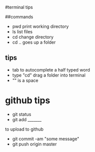 
#terminal tips

##commands

- pwd print working directory
- ls list files
- cd change directory
- cd .. goes up a folder 

## tips

- tab to autocomplete a half typed word
- type "cd" drag a folder into terminal 
- "\" is a space

# github tips

- git status
- git add _______

to upload to github

- git commit -am "some message"
- git push origin master


















